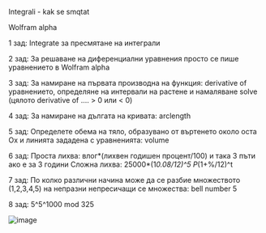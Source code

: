 Integrali - kak se smqtat

Wolfram alpha 

1 зад: Integrate за пресмятане на интеграли

2 зад: За решаване на диференциални уравнения просто се пише уравнението в Wolfram alpha

3 зад: За намиране на първата производна на функция: derivative of уравнението, определяне на интервали на растене и намаляване
solve (цялото derivative of .... > 0 или < 0)

4 зад: За намиране на дългата на кривата: arclength 

5 зад: Определете обема на тяло, образувано от въртенето около оста Ох и линията
зададена с уравненията: volume

6 зад: Проста лихва: влог*(лихвен годишен процент/100) и така 3 пъти ако е за 3 години
       Сложна лихва: 25000*(1*0.08/12)^5 P*(1+%/12)^t 

7 зад: По колко различни начина може да се разбие множеството (1,2,3,4,5) на непразни непресичащи се множества: bell number 5

8 зад: 5^5^1000 mod 325

![image](https://github.com/nikizA19/TestPoMath/assets/123009354/d310799e-40cb-4abf-b7b6-2a4663a12ab1)



